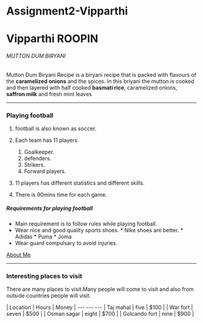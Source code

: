 # Assignment2-Vipparthi
# Vipparthi ROOPIN
###### MUTTON DUM BIRYANI
 Mutton Dum Biryani Recipe is a biryani recipe that is packed with flavours of the **caramelized onions** and the spices. In this briyani the mutton is cooked and then layered with half cooked **basmati rice**, caramelized onions, **saffron milk** and fresh mint leaves

---

### Playing football
1.  football is also known as soccer.
2. Each team has 11 players.
      1. Goalkeeper.
      2. defenders.
      3. Strikers.
      4. Forward players.

3. 11 players has different statistics and different skills.
4. There is 90mins time for each game.

##### Requirements for playing football
* Main requirement is to follow rules while playing football.
* Wear nice and good quality sports shoes.
      * Nike shoes are better.
      * Adidas
      * Puma
      * Joma
* Wear guard compulsary to avoid injuries.

[About Me](https://github.com/RonaldoS542274/Assignment2-Vipparthi/blob/main/Aboutme.md)

---

### Interesting places to visit
  There are many places to visit.Many people will come to visit and also from outside countries people will visit.

  | Location | Hours | Money |
    ---        ---     ---
  | Taj mahal | five | $100 |
  | War fort  | seven | $500 |
  | Osman sagar | eight | $700 |
  | Golcando fort | nine | $900 |
  
